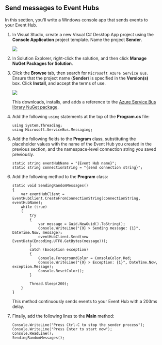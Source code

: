 ## Send messages to Event Hubs

In this section, you'll write a Windows console app that sends events to your Event Hub.

1. In Visual Studio, create a new Visual C# Desktop App project using the **Console  Application** project template. Name the project **Sender**.

	![][7]

2. In Solution Explorer, right-click the solution, and then click **Manage NuGet Packages for Solution**. 

3. Click the **Browse** tab, then search for `Microsoft Azure Service Bus`. Ensure that the project name (**Sender**) is specified in the **Version(s)** box. Click **Install**, and accept the terms of use. 

	![][8]

	This downloads, installs, and adds a reference to the <a href="https://www.nuget.org/packages/WindowsAzure.ServiceBus/">Azure Service Bus library NuGet package</a>.

4. Add the following `using` statements at the top of the **Program.cs** file:

	```
	using System.Threading;
	using Microsoft.ServiceBus.Messaging;
	```

5. Add the following fields to the **Program** class, substituting the placeholder values with the name of the Event Hub you created in the previous section, and the namespace-level connection string you saved previously.

	```
	static string eventHubName = "{Event Hub name}";
	static string connectionString = "{send connection string}";
	```

6. Add the following method to the **Program** class:

	```
	static void SendingRandomMessages()
	{
	    var eventHubClient = EventHubClient.CreateFromConnectionString(connectionString, eventHubName);
	    while (true)
	    {
	        try
	        {
	            var message = Guid.NewGuid().ToString();
	            Console.WriteLine("{0} > Sending message: {1}", DateTime.Now, message);
	            eventHubClient.Send(new EventData(Encoding.UTF8.GetBytes(message)));
	        }
	        catch (Exception exception)
	        {
	            Console.ForegroundColor = ConsoleColor.Red;
	            Console.WriteLine("{0} > Exception: {1}", DateTime.Now, exception.Message);
	            Console.ResetColor();
	        }

	        Thread.Sleep(200);
	    }
	}
	```

	This method continuously sends events to your Event Hub with a 200ms delay.

7. Finally, add the following lines to the **Main** method:

	```
	Console.WriteLine("Press Ctrl-C to stop the sender process");
	Console.WriteLine("Press Enter to start now");
	Console.ReadLine();
	SendingRandomMessages();
	```


<!-- Images -->
[7]: ./media/service-bus-event-hubs-getstarted/create-sender-csharp1.png
[8]: ./media/service-bus-event-hubs-getstarted/create-sender-csharp2.png